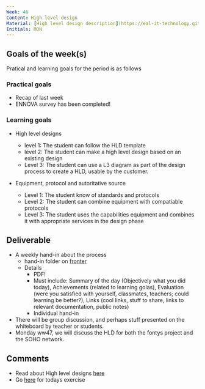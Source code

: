 ```yaml
---
Week: 46
Content: High level design
Material: [High level design description](https://eal-it-technology.github.io/hld.html)
Initials: MON
---
```


## Goals of the week(s)
Pratical and learning goals for the period is as follows

### Practical goals
* Recap of last week
* ENNOVA survey has been completed!

### Learning goals
* High level designs
    * level 1: The student can follow the HLD template
    * level 2: The student can make a high level design based on an existing design
    * Level 3: The student can use a L3 diagram as part of the design process to create a HLD, usable by the customer.

* Equipment, protocol and autoritative source
  * Level 1: The student know of standards and protocols
  * Level 2: The student can combine equipment with compatiable protocols
  * Level 3: The student uses the capabilities equipment and combines it with appropriate services in the design phase

## Deliverable
* A weekly hand-in about the process
  * hand-in folder on [fronter](https://fronter.com/eal/links/structureprops.phtml?treeid=275265)
  * Details
      * PDF!
      * Must include: Summary of the day (Objectively what you did today), Achievements (related to learning golas), Evaluation (were you satisfied with yourself, classmates, teachers; could learning be better?), Links (cool links, stuff to share, links to relevant documentation, public notes)
      * Individual hand-in
* There will be group discussion, and perhaps stuff presented on the whiteboard by teacher or students.
* Monday ww47, we will discuss the HLD for both the fontys project and the SOHO network.

## Comments
* Read about High level designs [here](https://eal-it-technology.github.io/Network-design/hld.html)
* Go [here](https://github.com/EAL-IT-Technology/ITT1-system-design/blob/master/materials/ww46_HLD.md) for todays exercise
